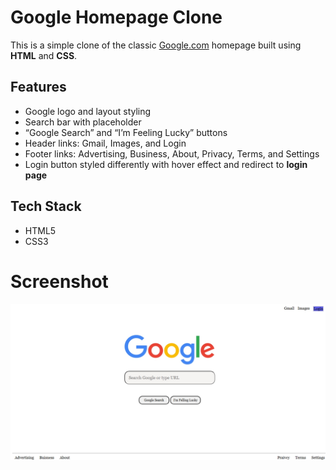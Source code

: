 # Google Homepage Clone

This is a simple clone of the classic [Google.com](https://www.google.com) homepage built using **HTML** and **CSS**.

## Features

-  Google logo and layout styling
-  Search bar with placeholder
-  “Google Search” and “I’m Feeling Lucky” buttons
-  Header links: Gmail, Images, and Login
-  Footer links: Advertising, Business, About, Privacy, Terms, and Settings
-  Login button styled differently with hover effect and redirect to **login page**

## Tech Stack

- HTML5
- CSS3

# Screenshot

![ss](./image.png)

